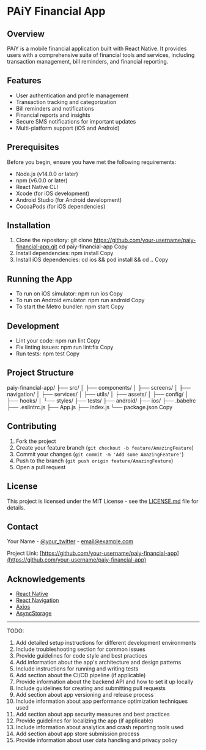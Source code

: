# PAiY Financial App

## Overview

PAiY is a mobile financial application built with React Native. It provides users with a comprehensive suite of financial tools and services, including transaction management, bill reminders, and financial reporting.

## Features

- User authentication and profile management
- Transaction tracking and categorization
- Bill reminders and notifications
- Financial reports and insights
- Secure SMS notifications for important updates
- Multi-platform support (iOS and Android)

## Prerequisites

Before you begin, ensure you have met the following requirements:

- Node.js (v14.0.0 or later)
- npm (v6.0.0 or later)
- React Native CLI
- Xcode (for iOS development)
- Android Studio (for Android development)
- CocoaPods (for iOS dependencies)

## Installation

1. Clone the repository:
git clone https://github.com/your-username/paiy-financial-app.git
cd paiy-financial-app
Copy
2. Install dependencies:
npm install
Copy
3. Install iOS dependencies:
cd ios && pod install && cd ..
Copy
## Running the App

- To run on iOS simulator:
npm run ios
Copy
- To run on Android emulator:
npm run android
Copy
- To start the Metro bundler:
npm start
Copy
## Development

- Lint your code:
npm run lint
Copy
- Fix linting issues:
npm run lint:fix
Copy
- Run tests:
npm test
Copy
## Project Structure
paiy-financial-app/
├── src/
│   ├── components/
│   ├── screens/
│   ├── navigation/
│   ├── services/
│   ├── utils/
│   ├── assets/
│   ├── config/
│   ├── hooks/
│   └── styles/
├── tests/
├── android/
├── ios/
├── .babelrc
├── .eslintrc.js
├── App.js
├── index.js
└── package.json
Copy
## Contributing

1. Fork the project
2. Create your feature branch (`git checkout -b feature/AmazingFeature`)
3. Commit your changes (`git commit -m 'Add some AmazingFeature'`)
4. Push to the branch (`git push origin feature/AmazingFeature`)
5. Open a pull request

## License

This project is licensed under the MIT License - see the [LICENSE.md](LICENSE.md) file for details.

## Contact

Your Name - [@your_twitter](https://twitter.com/your_twitter) - email@example.com

Project Link: [https://github.com/your-username/paiy-financial-app](https://github.com/your-username/paiy-financial-app)

## Acknowledgements

- [React Native](https://reactnative.dev/)
- [React Navigation](https://reactnavigation.org/)
- [Axios](https://axios-http.com/)
- [AsyncStorage](https://react-native-async-storage.github.io/async-storage/)

---

TODO:
1. Add detailed setup instructions for different development environments
2. Include troubleshooting section for common issues
3. Provide guidelines for code style and best practices
4. Add information about the app's architecture and design patterns
5. Include instructions for running and writing tests
6. Add section about the CI/CD pipeline (if applicable)
7. Provide information about the backend API and how to set it up locally
8. Include guidelines for creating and submitting pull requests
9. Add section about app versioning and release process
10. Include information about app performance optimization techniques used
11. Add section about app security measures and best practices
12. Provide guidelines for localizing the app (if applicable)
13. Include information about analytics and crash reporting tools used
14. Add section about app store submission process
15. Provide information about user data handling and privacy policy